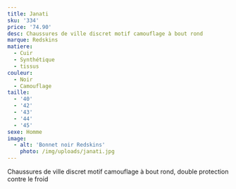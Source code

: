 ```yaml
---
title: Janati
sku: '334'
price: '74.90'
desc: Chaussures de ville discret motif camouflage à bout rond
marque: Redskins
matiere:
  - Cuir
  - Synthétique
  - tissus
couleur:
  - Noir
  - Camouflage
taille:
  - '40'
  - '42'
  - '43'
  - '44'
  - '45'
sexe: Homme
image:
  - alt: 'Bonnet noir Redskins'
    photo: /img/uploads/janati.jpg
---
```

Chaussures de ville discret motif camouflage à bout rond, double protection contre le froid
